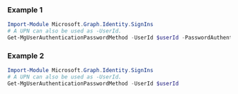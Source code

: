 ### Example 1
``` powershell
Import-Module Microsoft.Graph.Identity.SignIns
# A UPN can also be used as -UserId.
Get-MgUserAuthenticationPasswordMethod -UserId $userId -PasswordAuthenticationMethodId $passwordAuthenticationMethodId
```
### Example 2
``` powershell
Import-Module Microsoft.Graph.Identity.SignIns
# A UPN can also be used as -UserId.
Get-MgUserAuthenticationPasswordMethod -UserId $userId
```
